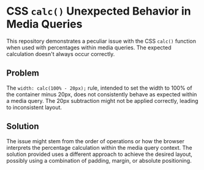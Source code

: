 # CSS `calc()` Unexpected Behavior in Media Queries

This repository demonstrates a peculiar issue with the CSS `calc()` function when used with percentages within media queries.  The expected calculation doesn't always occur correctly.

## Problem

The `width: calc(100% - 20px);` rule, intended to set the width to 100% of the container minus 20px, does not consistently behave as expected within a media query.  The 20px subtraction might not be applied correctly, leading to inconsistent layout.

## Solution

The issue might stem from the order of operations or how the browser interprets the percentage calculation within the media query context.  The solution provided uses a different approach to achieve the desired layout, possibly using a combination of padding, margin, or absolute positioning.